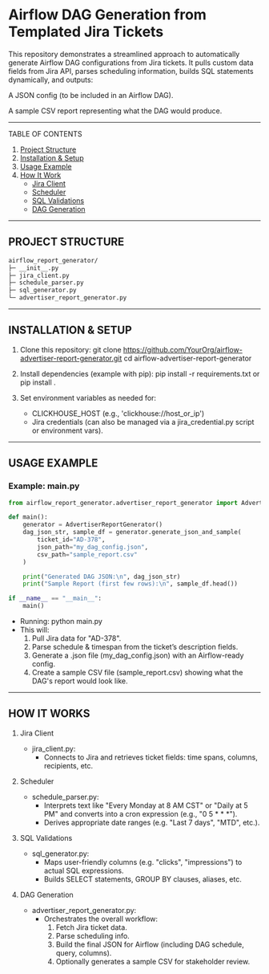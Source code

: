 # Airflow DAG Generation from Templated Jira Tickets

This repository demonstrates a streamlined approach to automatically generate Airflow DAG configurations from Jira tickets. It pulls custom data fields from Jira API, parses scheduling information, builds SQL statements dynamically, and outputs:

A JSON config (to be included in an Airflow DAG).

A sample CSV report representing what the DAG would produce.

--------------------------------------------------------------------------------
TABLE OF CONTENTS
1. [Project Structure](#project-structure) 
2. [Installation & Setup](#installation--setup) 
3. [Usage Example](#usage-example)
4. [How It Work](#how-it-works)
   - [Jira Client](#1-jira-client)
   - [Scheduler](#2-scheduler)
   - [SQL Validations](#3-sql-validations)
   - [DAG Generation](#4-dag-generation)

--------------------------------------------------------------------------------
## PROJECT STRUCTURE
```bash
airflow_report_generator/
├─ __init__.py
├─ jira_client.py        
├─ schedule_parser.py    
├─ sql_generator.py      
└─ advertiser_report_generator.py
```

--------------------------------------------------------------------------------
## INSTALLATION & SETUP

1) Clone this repository:
   git clone https://github.com/YourOrg/airflow-advertiser-report-generator.git
   cd airflow-advertiser-report-generator

2) Install dependencies (example with pip):
   pip install -r requirements.txt
   or 
   pip install .

3) Set environment variables as needed for:
   - CLICKHOUSE_HOST (e.g., 'clickhouse://host_or_ip')
   - Jira credentials (can also be managed via a jira_credential.py script or environment vars).

--------------------------------------------------------------------------------
## USAGE EXAMPLE

### Example: main.py
```python
from airflow_report_generator.advertiser_report_generator import AdvertiserReportGenerator

def main():
    generator = AdvertiserReportGenerator()
    dag_json_str, sample_df = generator.generate_json_and_sample(
        ticket_id="AD-378",
        json_path="my_dag_config.json",
        csv_path="sample_report.csv"
    )

    print("Generated DAG JSON:\n", dag_json_str)
    print("Sample Report (first few rows):\n", sample_df.head())

if __name__ == "__main__":
    main()
```
- Running:
  python main.py
- This will:
  1) Pull Jira data for "AD-378".
  2) Parse schedule & timespan from the ticket’s description fields.
  3) Generate a .json file (my_dag_config.json) with an Airflow-ready config.
  4) Create a sample CSV file (sample_report.csv) showing what the DAG's report would look like.


--------------------------------------------------------------------------------
## HOW IT WORKS

1. Jira Client
   - jira_client.py: 
      - Connects to Jira and retrieves ticket fields: time spans, columns, recipients, etc.

2. Scheduler
   - schedule_parser.py:
      - Interprets text like "Every Monday at 8 AM CST" or "Daily at 5 PM" 
       and converts into a cron expression (e.g., "0 5 * * *").
      - Derives appropriate date ranges (e.g. "Last 7 days", "MTD", etc.).

3. SQL Validations
   - sql_generator.py:
      - Maps user-friendly columns (e.g. "clicks", "impressions") to actual SQL expressions.
      - Builds SELECT statements, GROUP BY clauses, aliases, etc.

4. DAG Generation
   - advertiser_report_generator.py:
      - Orchestrates the overall workflow:
          1) Fetch Jira ticket data.
          2) Parse scheduling info.
          3) Build the final JSON for Airflow (including DAG schedule, query, columns).
          4) Optionally generates a sample CSV for stakeholder review.


